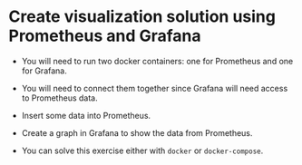 # Create visualization solution using Prometheus and Grafana

* You will need to run two docker containers: one for Prometheus and one for Grafana.

* You will need to connect them together since Grafana will need access to Prometheus data.

* Insert some data into Prometheus.

* Create a graph in Grafana to show the data from Prometheus.

* You can solve this exercise either with `docker` or `docker-compose`.
